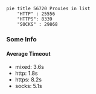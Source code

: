 
```mermaid
pie title 56720 Proxies in list
    "HTTP" : 25556
    "HTTPS": 8339
    "SOCKS" : 29868
```

### Some Info
#### Average Timeout

- mixed: 3.6s
- http: 1.8s
- https: 8.2s
- socks: 5.1s